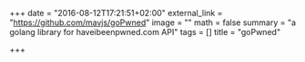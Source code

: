 +++
date = "2016-08-12T17:21:51+02:00"
external_link = "https://github.com/mavjs/goPwned"
image = ""
math = false
summary = "a golang library for haveibeenpwned.com API"
tags = []
title = "goPwned"

+++

